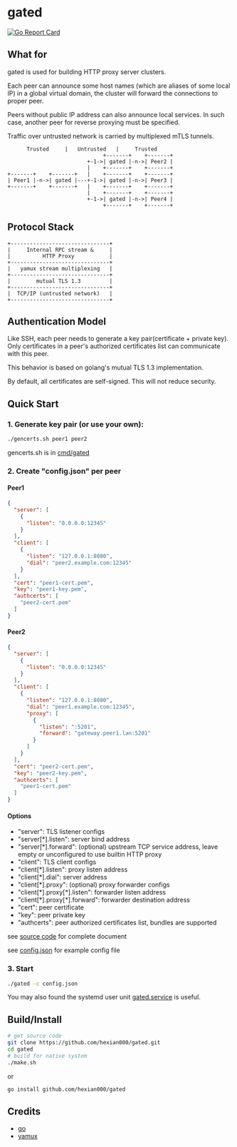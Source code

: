 # gated

[![Go Report Card](https://goreportcard.com/badge/github.com/hexian000/gated)](https://goreportcard.com/report/github.com/hexian000/gated)

## What for

gated is used for building HTTP proxy server clusters.

Each peer can announce some host names (which are aliases of some local IP) in a global virtual domain, the cluster will forward the connections to proper peer.

Peers without public IP address can also announce local services. In such case, another peer for reverse proxying must be specified.

Traffic over untrusted network is carried by multiplexed mTLS tunnels.

```
      Trusted     |   Untrusted   |     Trusted
                              +-------+    +-------+
                         +-1->| gated |-n->| Peer2 |
                         |    +-------+    +-------+
+-------+    +-------+   |    +-------+    +-------+
| Peer1 |-n->| gated |---+-1->| gated |-n->| Peer3 |
+-------+    +-------+   |    +-------+    +-------+
                         |    +-------+    +-------+
                         +-1->| gated |-n->| Peer4 |
                              +-------+    +-------+
```

## Protocol Stack

```
+-------------------------------+
|     Internal RPC stream &     |
|          HTTP Proxy           |
+-------------------------------+
|   yamux stream multiplexing   |
+-------------------------------+
|        mutual TLS 1.3         |
+-------------------------------+
|  TCP/IP (untrusted network)   |
+-------------------------------+
```


## Authentication Model

Like SSH, each peer needs to generate a key pair(certificate + private key). Only certificates in a peer's authorized certificates list can communicate with this peer.

This behavior is based on golang's mutual TLS 1.3 implementation.

By default, all certificates are self-signed. This will not reduce security. 

## Quick Start

### 1. Generate key pair (or use your own):

```sh
./gencerts.sh peer1 peer2
```

gencerts.sh is in [cmd/gated](cmd/gated/gencerts.sh)

### 2. Create "config.json" per peer

#### Peer1

```json
{
  "server": [
    {
      "listen": "0.0.0.0:12345"
    }
  ],
  "client": [
    {
      "listen": "127.0.0.1:8080",
      "dial": "peer2.example.com:12345"
    }
  ],
  "cert": "peer1-cert.pem",
  "key": "peer1-key.pem",
  "authcerts": [
    "peer2-cert.pem"
  ]
}
```

#### Peer2

```json
{
  "server": [
    {
      "listen": "0.0.0.0:12345"
    }
  ],
  "client": [
    {
      "listen": "127.0.0.1:8080",
      "dial": "peer1.example.com:12345",
      "proxy": [
        {
          "listen": ":5201",
          "forward": "gateway.peer1.lan:5201"
        }
      ]
    }
  ],
  "cert": "peer2-cert.pem",
  "key": "peer2-key.pem",
  "authcerts": [
    "peer1-cert.pem"
  ]
}
```

#### Options

- "server": TLS listener configs
- "server[\*].listen": server bind address
- "server[\*].forward": (optional) upstream TCP service address, leave empty or unconfigured to use builtin HTTP proxy
- "client": TLS client configs
- "client[\*].listen": proxy listen address
- "client[\*].dial": server address
- "client[\*].proxy": (optional) proxy forwarder configs
- "client[\*].proxy[\*].listen": forwarder listen address
- "client[\*].proxy[\*].forward": forwarder destination address
- "cert": peer certificate
- "key": peer private key
- "authcerts": peer authorized certificates list, bundles are supported

see [source code](config.go) for complete document

see [config.json](config.json) for example config file

### 3. Start

```sh
./gated -c config.json
```

You may also found the systemd user unit [gated.service](gated.service) is useful.

## Build/Install

```sh
# get source code
git clone https://github.com/hexian000/gated.git
cd gated
# build for native system
./make.sh
```
or
```sh
go install github.com/hexian000/gated
```

## Credits

- [go](https://github.com/golang/go)
- [yamux](https://github.com/hashicorp/yamux)

